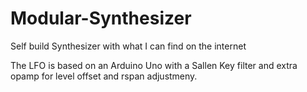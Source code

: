 # Modular-Synthesizer
Self build Synthesizer with what I can find on the internet

The LFO is based on an Arduino Uno with a Sallen Key filter and extra opamp for level offset and rspan adjustmeny.




